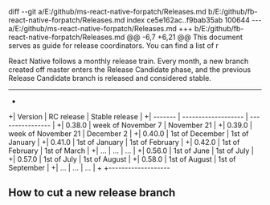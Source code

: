 diff --git a/E:/github/ms-react-native-forpatch/Releases.md b/E:/github/fb-react-native-forpatch/Releases.md
index ce5e162ac..f9bab35ab 100644
--- a/E:/github/ms-react-native-forpatch/Releases.md
+++ b/E:/github/fb-react-native-forpatch/Releases.md
@@ -6,7 +6,21 @@ This document serves as guide for release coordinators. You can find a list of r
 
 React Native follows a monthly release train. Every month, a new branch created off master enters the Release Candidate phase, and the previous Release Candidate branch is released and considered stable.
 
-------------------
+
+| Version | RC release          | Stable release   |
+| ------- | ------------------- | ---------------- |
+| 0.38.0  | week of November 7  | November 21      |
+| 0.39.0  | week of November 21 | December 2       |
+| 0.40.0  | 1st of December     | 1st of January   |
+| 0.41.0  | 1st of January      | 1st of February  |
+| 0.42.0  | 1st of February     | 1st of March     |
+|  ...    |       ...           |      ...         |
+| 0.56.0  | 1st of June         | 1st of July      |
+| 0.57.0  | 1st of July         | 1st of August    |
+| 0.58.0  | 1st of August       | 1st of September |
+| ...     | ...                 | ...              |
+
+-------------------
 
 ## How to cut a new release branch
 
